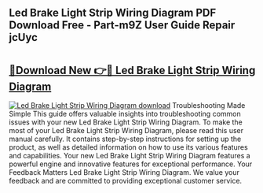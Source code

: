 ## Led Brake Light Strip Wiring Diagram PDF Download Free - Part-m9Z User Guide Repair jcUyc

# <h2><a href="http://dfl0rhn.blite.top/?on=Led+Brake+Light+Strip+Wiring+Diagram">🔗Download New 👉🔴 Led Brake Light Strip Wiring Diagram</a></h2>

[![Led Brake Light Strip Wiring Diagram download](https://i.imgur.com/lujVjoI.png)](http://dfl0rhn.blite.top/?on=Led+Brake+Light+Strip+Wiring+Diagram)
Troubleshooting Made Simple This guide offers valuable insights into troubleshooting common issues with your new Led Brake Light Strip Wiring Diagram. To make the most of your Led Brake Light Strip Wiring Diagram, please read this user manual carefully. It contains step-by-step instructions for setting up the product, as well as detailed information on how to use its various features and capabilities. Your new Led Brake Light Strip Wiring Diagram features a powerful engine and innovative features for exceptional performance. Your Feedback Matters Led Brake Light Strip Wiring Diagram. We value your feedback and are committed to providing exceptional customer service.
